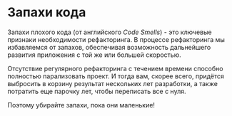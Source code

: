 # Запахи кода

Запахи плохого кода (от английского _Code Smells_) - это ключевые признаки необходимости рефакторинга.
В процессе рефакторинга мы избавляемся от запахов, обеспечивая возможность дальнейшего развития приложения с той же или
большей скоростью.

Отсутствие регулярного рефакторинга с течением времени способно полностью парализовать проект. И тогда вам, скорее всего,
придётся выбросить в корзину результат нескольких лет разработки, а также потратить еще парочку лет,
чтобы переписать все с нуля.

Поэтому убирайте запахи, пока они маленькие!